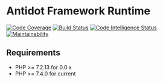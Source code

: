 Antidot Framework Runtime
=================

[![Code Coverage](https://scrutinizer-ci.com/g/antidot-framework/antidot-framework/badges/coverage.png?b=master)](https://scrutinizer-ci.com/g/antidot-framework/antidot-framework/?branch=master)
[![Build Status](https://scrutinizer-ci.com/g/antidot-framework/antidot-framework/badges/build.png?b=master)](https://scrutinizer-ci.com/g/antidot-framework/antidot-framework/build-status/master)
[![Code Intelligence Status](https://scrutinizer-ci.com/g/antidot-framework/antidot-framework/badges/code-intelligence.svg?b=master)](https://scrutinizer-ci.com/code-intelligence)
[![Maintainability](https://api.codeclimate.com/v1/badges/0e1302d3e8c732c071ca/maintainability)](https://codeclimate.com/github/antidot-framework/antidot-framework/maintainability)

## Requirements

* PHP >= 7.2.13 for 0.0.x
* PHP >= 7.4.0 for current
